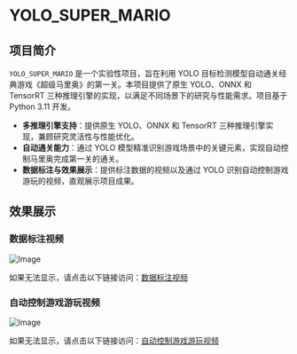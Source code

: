 # YOLO_SUPER_MARIO

## 项目简介

`YOLO_SUPER_MARIO` 是一个实验性项目，旨在利用 YOLO 目标检测模型自动通关经典游戏《超级马里奥》的第一关。本项目提供了原生 YOLO、ONNX 和 TensorRT 三种推理引擎的实现，以满足不同场景下的研究与性能需求。项目基于 Python 3.11 开发。

- **多推理引擎支持**：提供原生 YOLO、ONNX 和 TensorRT 三种推理引擎实现，兼顾研究灵活性与性能优化。
- **自动通关能力**：通过 YOLO 模型精准识别游戏场景中的关键元素，实现自动控制马里奥完成第一关的通关。
- **数据标注与效果展示**：提供标注数据的视频以及通过 YOLO 识别自动控制游戏游玩的视频，直观展示项目成果。

## 效果展示

### 数据标注视频

![Image](https://github.com/user-attachments/assets/bbf2232b-02a3-41ba-9bd2-1a6a07208d5e)

如果无法显示，请点击以下链接访问：[数据标注视频](https://www.bilibili.com/video/BV11WpozkEHp)

### 自动控制游戏游玩视频

![Image](https://github.com/user-attachments/assets/3b1c7db0-431b-47c6-97d5-59e767b015ef)

如果无法显示，请点击以下链接访问：[自动控制游戏游玩视频](https://www.bilibili.com/video/BV1ybpozuEAT)
